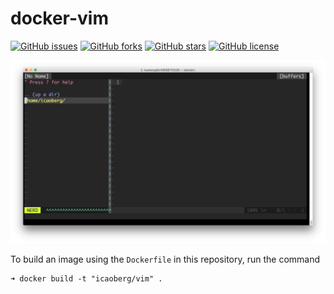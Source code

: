 # docker-vim

[![GitHub issues](https://img.shields.io/github/issues/icaoberg/docker-vim.svg)](https://github.com/icaoberg/docker-vim/issues)
[![GitHub forks](https://img.shields.io/github/forks/icaoberg/docker-vim.svg)](https://github.com/icaoberg/docker-vim/network)
[![GitHub stars](https://img.shields.io/github/stars/icaoberg/docker-vim.svg)](https://github.com/icaoberg/docker-vim/stargazers)
[![GitHub license](https://img.shields.io/badge/license-GPLv3-blue.svg)](https://www.gnu.org/licenses/quick-guide-gplv3.en.html)

![vim as IDE](./images/screenshot.png)

To build an image using the `Dockerfile` in this repository, run the command

```
➜ docker build -t "icaoberg/vim" .
```